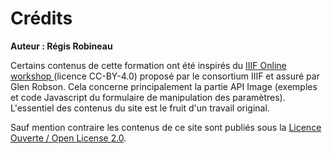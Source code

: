 # Crédits

**Auteur : Régis Robineau**

Certains contenus de cette formation ont été inspirés du [IIIF Online workshop ](https://training.iiif.io/iiif-online-workshop/) (licence CC-BY-4.0) proposé par le consortium IIIF et assuré par Glen Robson. Cela concerne principalement la partie API Image (exemples et code Javascript du formulaire de manipulation des paramètres). L'essentiel des contenus du site est le fruit d'un travail original. 

Sauf mention contraire les contenus de ce site sont publiés sous la [Licence Ouverte / Open License 2.0](https://www.etalab.gouv.fr/licence-ouverte-open-licence/).
